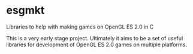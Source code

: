 esgmkt
======

Libraries to help with making games on OpenGL ES 2.0 in C

This is a very early stage project. Ultimately it aims to be a set of useful libraries for development of OpenGL ES 2.0 games on multiple platforms.



